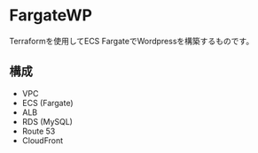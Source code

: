 # FargateWP
Terraformを使用してECS FargateでWordpressを構築するものです。

## 構成
- VPC
- ECS (Fargate)
- ALB
- RDS (MySQL)
- Route 53
- CloudFront
